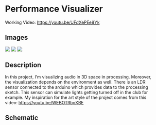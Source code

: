 # Performance Visualizer

Working Video: https://youtu.be/UFdXePEe8Yk

## Images
![](screenshot.png)
![](circuit.jpg)
![](schematic.jpg)

## Description
In this project, I'm visualizing audio in 3D space in processing. Moreover, the visualization depends on the environment as well. There is an LDR sensor connected to the arduino which provides data to the processing sketch. This sensor can simulate lights getting turned off in the club for example. 
My inspiration for the art style of the project comes from this video: https://youtu.be/WEBOTRboXBE

## Schematic
